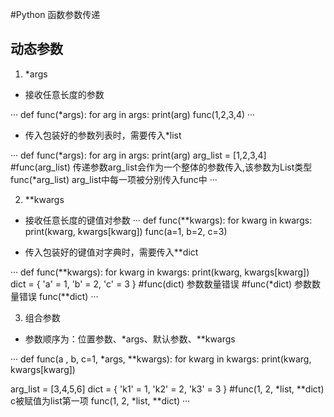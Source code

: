#Python 函数参数传递

## 动态参数
1. *args
  + 接收任意长度的参数
  
  ···
  def func(*args):
      for arg in args:
          print(arg)
  func(1,2,3,4)
  ···
  
  + 传入包装好的参数列表时，需要传入*list
  
···
  def func(*args):
      for arg in args:
          print(arg)
  arg_list = [1,2,3,4]
  #func(arg_list)  传递参数arg_list会作为一个整体的参数传入,该参数为List类型
  func(*arg_list)  arg_list中每一项被分别传入func中
···

2. **kwargs
  + 接收任意长度的键值对参数
···
  def func(**kwargs):
      for kwarg in kwargs:
          print(kwarg, kwargs[kwarg])
  func(a=1, b=2, c=3)
  
  + 传入包装好的键值对字典时，需要传入**dict

···
  def func(**kwargs):
      for kwarg in kwargs:
          print(kwarg, kwargs[kwarg])
  dict = {
    'a' = 1,
    'b' = 2,
    'c' = 3
  }
  #func(dict)  参数数量错误
  #func(*dict) 参数数量错误
  func(**dict)
···


3. 组合参数
  + 参数顺序为：位置参数、*args、默认参数、**kwargs
  
···
  def func(a , b, c=1, *args, **kwargs):
      for kwarg in kwargs:
          print(kwarg, kwargs[kwarg])

  arg_list = [3,4,5,6]
  dict = {
    'k1' = 1,
    'k2' = 2,
    'k3' = 3
  }
  #func(1, 2, *list, **dict)     c被赋值为list第一项
  func(1, 2, *list, **dict)
···

